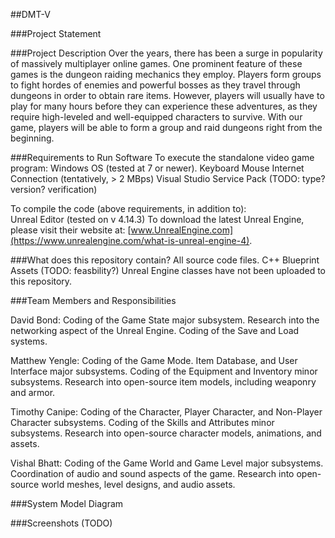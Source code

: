 ##DMT-V

###Project Statement


###Project Description
Over the years, there has been a surge in popularity of massively multiplayer online games. One prominent feature of these games is the dungeon raiding mechanics they employ. Players form groups to fight hordes of enemies and powerful bosses as they travel through dungeons in order to obtain rare items. However, players will usually have to play for many hours before they can experience these adventures, as they require high-leveled and well-equipped characters to survive. With our game, players will be able to form a group and raid dungeons right from the beginning.

###Requirements to Run Software
To execute the standalone video game program:
  Windows OS (tested at 7 or newer).
  Keyboard
  Mouse
  Internet Connection (tentatively, > 2 MBps)
  Visual Studio Service Pack (TODO: type? version? verification)
  
To compile the code (above requirements, in addition to):  
  Unreal Editor (tested on v 4.14.3)
  To download the latest Unreal Engine, please visit their website at: [www.UnrealEngine.com](https://www.unrealengine.com/what-is-unreal-engine-4).

###What does this repository contain?
  All source code files.
    C++
    Blueprint
  Assets (TODO: feasbility?)
  Unreal Engine classes have not been uploaded to this repository. 

###Team Members and Responsibilities

  David Bond: 
  Coding of the Game State major subsystem. 
  Research into the networking aspect of the Unreal Engine. 
  Coding of the Save and Load systems.

  Matthew Yengle: 
  Coding of the Game Mode. Item Database, and User Interface major subsystems. 
  Coding of the Equipment and Inventory minor subsystems.
  Research into open-source item models, including weaponry and armor.

  Timothy Canipe: 
  Coding of the Character, Player Character, and Non-Player Character subsystems.
  Coding of the Skills and Attributes minor subsystems. 
  Research into open-source character models, animations, and assets.

  Vishal Bhatt:
  Coding of the Game World and Game Level major subsystems. 
  Coordination of audio and sound aspects of the game. 
  Research into open-source world meshes, level designs, and audio assets.

###System Model Diagram

###Screenshots (TODO)
